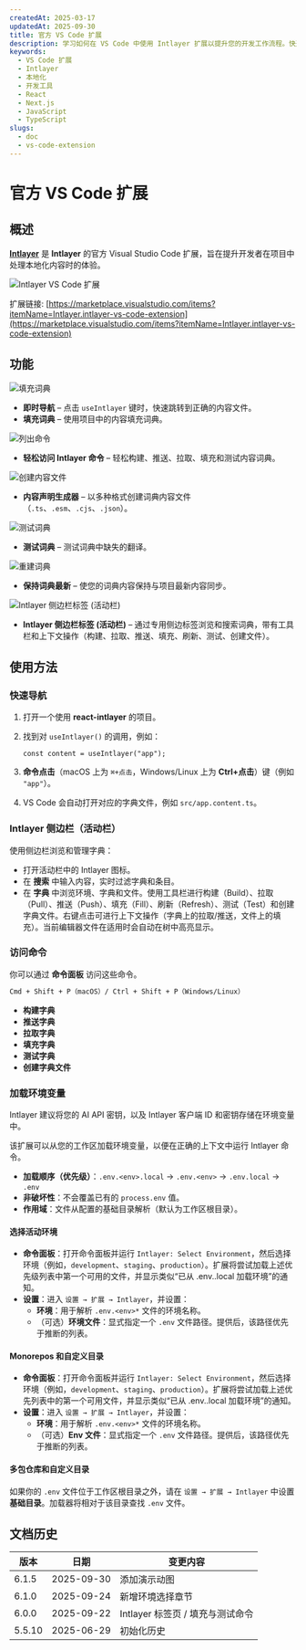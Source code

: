 ```yaml
---
createdAt: 2025-03-17
updatedAt: 2025-09-30
title: 官方 VS Code 扩展
description: 学习如何在 VS Code 中使用 Intlayer 扩展以提升您的开发工作流程。快速在本地化内容之间导航并高效管理您的词典。
keywords:
  - VS Code 扩展
  - Intlayer
  - 本地化
  - 开发工具
  - React
  - Next.js
  - JavaScript
  - TypeScript
slugs:
  - doc
  - vs-code-extension
---
```


# 官方 VS Code 扩展

## 概述

[**Intlayer**](https://marketplace.visualstudio.com/items?itemName=Intlayer.intlayer-vs-code-extension) 是 **Intlayer** 的官方 Visual Studio Code 扩展，旨在提升开发者在项目中处理本地化内容时的体验。

![Intlayer VS Code 扩展](https://github.com/aymericzip/intlayer/blob/main/docs/assets/vs_code_extension_demo.gif)

扩展链接: [https://marketplace.visualstudio.com/items?itemName=Intlayer.intlayer-vs-code-extension](https://marketplace.visualstudio.com/items?itemName=Intlayer.intlayer-vs-code-extension)

## 功能

![填充词典](https://github.com/aymericzip/intlayer-vs-code-extension/blob/master/assets/vscode_extention_fill_active_dictionary.gif?raw=true)

- **即时导航** – 点击 `useIntlayer` 键时，快速跳转到正确的内容文件。
- **填充词典** – 使用项目中的内容填充词典。

![列出命令](https://github.com/aymericzip/intlayer-vs-code-extension/blob/master/assets/vscode_extention_list_commands.gif?raw=true)

- **轻松访问 Intlayer 命令** – 轻松构建、推送、拉取、填充和测试内容词典。

![创建内容文件](https://github.com/aymericzip/intlayer-vs-code-extension/blob/master/assets/vscode_extention_create_content_file.gif?raw=true)

- **内容声明生成器** – 以多种格式创建词典内容文件（`.ts`、`.esm`、`.cjs`、`.json`）。

![测试词典](https://github.com/aymericzip/intlayer-vs-code-extension/blob/master/assets/vscode_extention_test_missing_dictionary.gif?raw=true)

- **测试词典** – 测试词典中缺失的翻译。

![重建词典](https://github.com/aymericzip/intlayer-vs-code-extension/blob/master/assets/vscode_extention_rebuild_dictionary.gif?raw=true)

- **保持词典最新** – 使您的词典内容保持与项目最新内容同步。

![Intlayer 侧边栏标签 (活动栏)](https://github.com/aymericzip/intlayer-vs-code-extension/blob/master/assets/vscode_extention_search_dictionary.gif?raw=true)

- **Intlayer 侧边栏标签 (活动栏)** – 通过专用侧边标签浏览和搜索词典，带有工具栏和上下文操作（构建、拉取、推送、填充、刷新、测试、创建文件）。

## 使用方法

### 快速导航

1. 打开一个使用 **react-intlayer** 的项目。
2. 找到对 `useIntlayer()` 的调用，例如：

   ```tsx
   const content = useIntlayer("app");
   ```

3. **命令点击**（macOS 上为 `⌘+点击`，Windows/Linux 上为 **Ctrl+点击**）键（例如 `"app"`）。
4. VS Code 会自动打开对应的字典文件，例如 `src/app.content.ts`。

### Intlayer 侧边栏（活动栏）

使用侧边栏浏览和管理字典：

- 打开活动栏中的 Intlayer 图标。
- 在 **搜索** 中输入内容，实时过滤字典和条目。
- 在 **字典** 中浏览环境、字典和文件。使用工具栏进行构建（Build）、拉取（Pull）、推送（Push）、填充（Fill）、刷新（Refresh）、测试（Test）和创建字典文件。右键点击可进行上下文操作（字典上的拉取/推送，文件上的填充）。当前编辑器文件在适用时会自动在树中高亮显示。

### 访问命令

你可以通过 **命令面板** 访问这些命令。

```sh
Cmd + Shift + P（macOS）/ Ctrl + Shift + P（Windows/Linux）
```

- **构建字典**
- **推送字典**
- **拉取字典**
- **填充字典**
- **测试字典**
- **创建字典文件**

### 加载环境变量

Intlayer 建议将您的 AI API 密钥，以及 Intlayer 客户端 ID 和密钥存储在环境变量中。

该扩展可以从您的工作区加载环境变量，以便在正确的上下文中运行 Intlayer 命令。

- **加载顺序（优先级）**：`.env.<env>.local` → `.env.<env>` → `.env.local` → `.env`
- **非破坏性**：不会覆盖已有的 `process.env` 值。
- **作用域**：文件从配置的基础目录解析（默认为工作区根目录）。

#### 选择活动环境

- **命令面板**：打开命令面板并运行 `Intlayer: Select Environment`，然后选择环境（例如，`development`、`staging`、`production`）。扩展将尝试加载上述优先级列表中第一个可用的文件，并显示类似“已从 .env.<env>.local 加载环境”的通知。
- **设置**：进入 `设置 → 扩展 → Intlayer`，并设置：
  - **环境**：用于解析 `.env.<env>*` 文件的环境名称。
  - （可选）**环境文件**：显式指定一个 `.env` 文件路径。提供后，该路径优先于推断的列表。

#### Monorepos 和自定义目录

- **命令面板**：打开命令面板并运行 `Intlayer: Select Environment`，然后选择环境（例如，`development`、`staging`、`production`）。扩展将尝试加载上述优先列表中的第一个可用文件，并显示类似“已从 .env.<env>.local 加载环境”的通知。
- **设置**：进入 `设置 → 扩展 → Intlayer`，并设置：
  - **环境**：用于解析 `.env.<env>*` 文件的环境名称。
  - （可选）**Env 文件**：显式指定一个 `.env` 文件路径。提供后，该路径优先于推断的列表。

#### 多包仓库和自定义目录

如果你的 `.env` 文件位于工作区根目录之外，请在 `设置 → 扩展 → Intlayer` 中设置 **基础目录**。加载器将相对于该目录查找 `.env` 文件。

## 文档历史

| 版本   | 日期       | 变更内容                         |
| ------ | ---------- | -------------------------------- |
| 6.1.5  | 2025-09-30 | 添加演示动图                     |
| 6.1.0  | 2025-09-24 | 新增环境选择章节                 |
| 6.0.0  | 2025-09-22 | Intlayer 标签页 / 填充与测试命令 |
| 5.5.10 | 2025-06-29 | 初始化历史                       |
